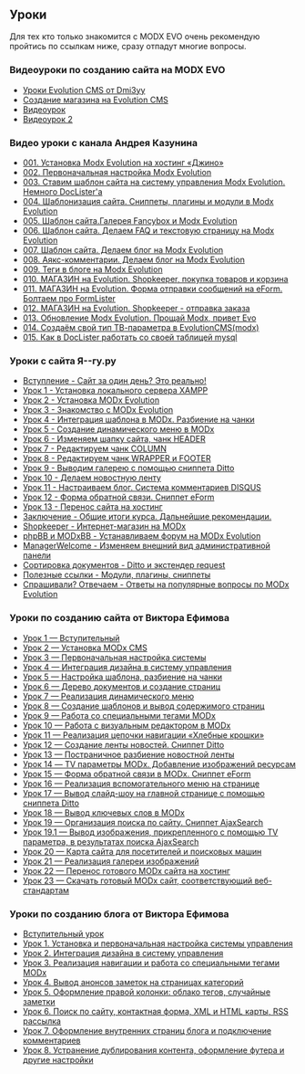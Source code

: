 <h2 style=margin-top:0px>Уроки</h2>
<p>Для тех кто только знакомится с MODX EVO очень рекомендую пройтись по ссылкам ниже, сразу отпадут многие вопросы.</p>
<h3>Видеоуроки по созданию сайта на MODX EVO</h3>
<ul>
  <li>
  <a href="https://www.youtube.com/watch?v=3YNPqkBUjO0&list=PLKTHZGrYLdtpuzPA14WaSt5krBaG72UlK">Уроки Evolution CMS
 от Dmi3yy</a>
    </li>
  <li><a href="https://www.youtube.com/watch?v=28zlVnBOg5o&list=PL6eZlKN20KLmFb9Yfgvfql_R-BpTx5mUZ">Создание магазина на Evolution CMS</a></li>
<li><a href="http://vimeo.com/29422796">Видеоурок</a></li>
<li><a href="http://www.youtube.com/watch?v=WDBsCL9Xfx8">Видеоурок 2</a></li>
</ul>
<h3>Видео уроки с канала Андрея Казунина</h3>
<ul class="unstyled sidebarPadding scroll-pane">
<li><a title="001. Установка Modx Evolution на хостинг «Джино»" href="https://www.youtube.com/watch?v=28zlVnBOg5o">001. Установка Modx Evolution на хостинг «Джино»</a></li>
<li><a title="002. Первоначальная настройка Modx Evolution" href="https://www.youtube.com/watch?v=FilCWYsiol8">002. Первоначальная настройка Modx Evolution</a></li>
<li><a title="003. Ставим шаблон сайта на систему управления Modx Evolution. Немного DocLister'а" href="https://www.youtube.com/watch?v=WMzhayH_LMo">003. Ставим шаблон сайта на систему управления Modx Evolution. Немного DocLister'а</a></li>
<li><a title="004. Шаблонизация сайта. Сниппеты, плагины и модули в Modx Evolution" href="https://www.youtube.com/watch?v=UU9p3LjVvGQ">004. Шаблонизация сайта. Сниппеты, плагины и модули в Modx Evolution</a></li>
<li><a title="005. Шаблон сайта.Галерея Fancybox и Modx Evolution" href="https://www.youtube.com/watch?v=Q4K_FGuNAhI">005. Шаблон сайта.Галерея Fancybox и Modx Evolution</a></li>
<li><a title="006. Шаблон сайта. Делаем FAQ и текстовую страницу на Modx Evolution" href="https://www.youtube.com/watch?v=DlTqvgjehQk">006. Шаблон сайта. Делаем FAQ и текстовую страницу на Modx Evolution</a></li>
<li><a title="007. Шаблон сайта. Делаем блог на Modx Evolution" href="https://www.youtube.com/watch?v=_fSxCXCG2SE">007. Шаблон сайта. Делаем блог на Modx Evolution</a></li>
<li><a title="008. Аякс-комментарии. Делаем блог на Modx Evolution" href="https://www.youtube.com/watch?v=yr7i-NlHnKc">008. Аякс-комментарии. Делаем блог на Modx Evolution</a></li>
<li><a title="009. Теги в блоге на Modx Evolution" href="https://www.youtube.com/watch?v=uoKdcGPrChI">009. Теги в блоге на Modx Evolution</a></li>
<li><a title="010. МАГАЗИН на Evolution. Shopkeeper, покупка товаров и корзина" href="https://www.youtube.com/watch?v=I1cdHKM9cRA">010. МАГАЗИН на Evolution. Shopkeeper, покупка товаров и корзина</a></li>
<li><a title="011. МАГАЗИН на Evolution. Форма отправки сообщений на eForm. Болтаем про FormLister" href="https://www.youtube.com/watch?v=-MdV0XNsJhU">011. МАГАЗИН на Evolution. Форма отправки сообщений на eForm. Болтаем про FormLister</a></li> 
<li><a title="012. МАГАЗИН на Evolution. Shopkeeper - отправка заказа" href="https://www.youtube.com/watch?v=xjIRHf6RAV0">012. МАГАЗИН на Evolution. Shopkeeper - отправка заказа</a></li> 
<li><a title="013. Обновление Modx Evolution. Прощай Modx, привет Evo" href="https://www.youtube.com/watch?v=jp6-SsMD9kE">013. Обновление Modx Evolution. Прощай Modx, привет Evo</a></li>  
<li><a title="014. Создаём свой тип ТВ-параметра в EvolutionCMS(modx)" href="https://www.youtube.com/watch?v=JCmRU0r_Ago">014. Создаём свой тип ТВ-параметра в EvolutionCMS(modx)</a></li>  
<li><a title="015. Как в DocLister работать со своей таблицей mysql" href="https://www.youtube.com/watch?v=pH2MnVJE2do">015. Как в DocLister работать со своей таблицей mysql</a></li>
</ul>

<h3>Уроки с сайта Я--гу.ру</h3>
<ul class="unstyled sidebarPadding scroll-pane">
<li><a title="Сайт за один день? Это реально!" href="http://i--gu.ru/vstuplenie">Вступление - Сайт за один день? Это реально!</a></li>
<li><a title="Установка локального сервера XAMPP" href="http://i--gu.ru/urok-1">Урок 1 - Установка локального сервера XAMPP</a></li>
<li><a title="Установка MODx Evolution" href="http://i--gu.ru/urok-2">Урок 2 - Установка MODx Evolution</a></li>
<li><a title="Знакомство с MODx Evolution" href="http://i--gu.ru/urok-3">Урок 3 - Знакомство с MODx Evolution</a></li>
<li><a title="Интеграция шаблона в MODx. Разбиение на чанки" href="http://i--gu.ru/urok-4">Урок 4 - Интеграция шаблона в MODx. Разбиение на чанки</a></li>
<li><a title="Создание динамического меню в MODx" href="http://i--gu.ru/urok-5">Урок 5 - Создание динамического меню в MODx</a></li>
<li><a title="Изменяем шапку сайта, чанк HEADER" href="http://i--gu.ru/urok-6">Урок 6 - Изменяем шапку сайта, чанк HEADER</a></li>
<li><a title="Редактируем чанк COLUMN" href="http://i--gu.ru/urok-7">Урок 7 - Редактируем чанк COLUMN</a></li>
<li><a title="Редактируем чанк WRAPPER и FOOTER" href="http://i--gu.ru/urok-8">Урок 8 - Редактируем чанк WRAPPER и FOOTER</a></li>
<li><a title="Выводим галерею с помощью сниппета Ditto" href="http://i--gu.ru/urok-9">Урок 9 - Выводим галерею с помощью сниппета Ditto</a></li>
<li><a title="Делаем новостную ленту" href="http://i--gu.ru/urok-10">Урок 10 - Делаем новостную ленту</a></li>
<li><a title="Настраиваем блог. Система комментариев DISQUS" href="http://i--gu.ru/urok-11">Урок 11 - Настраиваем блог. Система комментариев DISQUS</a></li>
<li><a title="Форма обратной связи. Сниппет eForm" href="http://i--gu.ru/urok-12">Урок 12 - Форма обратной связи. Сниппет eForm</a></li>
<li><a title="Перенос сайта на хостинг" href="http://i--gu.ru/urok-13">Урок 13 - Перенос сайта на хостинг</a></li>
<li><a title="Общие итоги курса. Дальнейшие рекомендации." href="http://i--gu.ru/zaklyuchenie">Заключение - Общие итоги курса. Дальнейшие рекомендации.</a></li>
<li><a title="Интернет-магазин на MODx" href="http://i--gu.ru/shopkeeper">Shopkeeper - Интернет-магазин на MODx</a></li>
<li><a title="Устанавливаем форум на MODx Evolution" href="http://i--gu.ru/phpbb-i-modxbb">phpBB и MODxBB - Устанавливаем форум на MODx Evolution</a></li>
<li><a title="Изменяем внешний вид административной панели" href="http://i--gu.ru/managerwelcome">ManagerWelcome - Изменяем внешний вид административной панели</a></li>
<li><a title="Ditto и экстендер request" href="http://i--gu.ru/sortirovka-ditto">Сортировка документов - Ditto и экстендер request</a></li>
<li><a title="Модули, плагины, сниппеты" href="http://i--gu.ru/poleznyie-ssyilki">Полезные ссылки - Модули, плагины, сниппеты</a></li>
<li><a title="Ответы на популярные вопросы по MODx Evolution" href="http://i--gu.ru/sprashivali-otvechaem">Спрашивали? Отвечаем - Ответы на популярные вопросы по MODx Evolution</a></li>
</ul>

<h3>Уроки по созданию сайта от Виктора Ефимова</h3>
<ul>
<li><a title="Инструкция по созданию сайта на MODx. Урок 1 &mdash; Вступительный" href="http://efimov.ws/main/develop/modx/instrukcziya-po-sozdaniyu-sajta-urok1.html">Урок 1 &mdash; Вступительный</a></li>
<li><a title="Инструкция по созданию сайта на MODx. Урок 2 &mdash; Установка MODx CMS" href="http://efimov.ws/main/develop/modx/instrukcziya-po-sozdaniyu-sajta-urok-2.html">Урок 2 &mdash; Установка MODx CMS</a></li>
<li><a title="Инструкция по созданию сайта на MODx. Урок 3 &mdash; Первоначальная настройка системы" href="http://efimov.ws/main/develop/modx/instrukcziya-po-sozdaniyu-sajta-na-modx-3.html">Урок 3 &mdash; Первоначальная настройка системы</a></li>
<li><a title="Интеграция дизайна в систему управления" href="http://efimov.ws/main/develop/modx/instrukcziya-po-sozdaniyu-sajta-na-modx-urok-4.html">Урок 4 &mdash; Интеграция дизайна в систему управления</a></li>
<li><a title="Настройка шаблона, разбиение на чанки" href="http://efimov.ws/main/develop/modx/instrukcziya-po-sozdaniyu-sajta-na-modx-urok-5.html">Урок 5 &mdash; Настройка шаблона, разбиение на чанки</a></li>
<li><a title="Дерево документов и создание страниц" href="http://efimov.ws/main/develop/modx/sajt-na-modxsozdanie-stranicz.html">Урок 6 &mdash; Дерево документов и создание страниц</a></li>
<li><a title="Реализация динамического меню" href="http://efimov.ws/main/develop/modx/menu-wayfinder-MODx.html">Урок 7 &mdash; Реализация динамического меню</a></li>
<li><a title="Создание шаблонов и вывод содержимого страниц" href="http://efimov.ws/main/develop/modx/instrukcziya-MODx-urok-8.html">Урок 8 &mdash; Создание шаблонов и вывод содержимого страниц</a></li>
<li><a title="абота со специальными тегами MODx" href="http://efimov.ws/main/develop/modx/tags-MODx.html">Урок 9 &mdash; Работа со специальными тегами MODx</a></li>
<li><a title="Работа с визуальным редактором в MODx" href="http://efimov.ws/main/develop/modx/tinymce-set-modx.html">Урок 10 &mdash; Работа с визуальным редактором в MODx</a></li>
<li><a title="Реализация цепочки навигации &laquo;Хлебные крошки&raquo;. Сниппет Breadcrumbs" href="http://efimov.ws/main/develop/modx/breadcrumbs-MODx.html">Урок 11 &mdash; Реализация цепочки навигации &laquo;Хлебные крошки&raquo;</a></li>
<li><a title="Создание ленты новостей. Сниппет Ditto" href="http://efimov.ws/main/develop/modx/ditto-modx-newsline.html">Урок 12 &mdash; Создание ленты новостей. Сниппет Ditto</a></li>
<li><a title="Урок 13 &mdash; Постраничное разбиение новостной ленты" href="http://efimov.ws/main/develop/modx/MODx-pagination-Ditto.html">Урок 13 &mdash; Постраничное разбиение новостной ленты</a></li>
<li><a title="Урок 14 &mdash; TV параметры MODx. Добавление изображений ресурсам" href="http://efimov.ws/main/develop/modx/MODx-TV-parametrs.html">Урок 14 &mdash; TV параметры MODx. Добавление изображений ресурсам</a></li>
<li><a title="Урок 15 &mdash; Форма обратной связи в MODx. Сниппет eForm" href="http://efimov.ws/main/develop/modx/eForm-MODx.html">Урок 15 &mdash; Форма обратной связи в MODx. Сниппет eForm</a></li>
<li><a title="Урок 16 &mdash; Реализация вспомогательного меню на странице" href="http://efimov.ws/main/develop/modx/modx-wayfinder.html">Урок 16 &mdash; Реализация вспомогательного меню на странице</a></li>
<li><a title="Урок 17 &mdash; Вывод слайд-шоу на главной странице с помощью сниппета Ditto" href="http://efimov.ws/main/develop/modx/jQuery-gallery-with-MODx.html">Урок 17 &mdash; Вывод слайд-шоу на главной странице с помощью сниппета Ditto</a></li>
<li><a title="Урок 18 &mdash;  Вывод ключевых слов в MODx" href="http://efimov.ws/main/develop/modx/meta-tags-keywords-modx.html">Урок 18 &mdash; Вывод ключевых слов в MODx</a></li>
<li><a title="Урок 19 &mdash; Организация поиска по сайту. Сниппет AjaxSearch" href="http://efimov.ws/main/develop/modx/snippet-ajaxsearch-modx-poisk.html">Урок 19 &mdash; Организация поиска по сайту. Сниппет AjaxSearch</a></li>
<li><a title="Урок 19.1 &mdash;  Вывод изображения, прикрепленного с помощью TV параметра, в результатах поиска AjaxSearch" href="http://efimov.ws/main/develop/modx/img-tv-parametrs-ajaxsearch.html">Урок 19.1 &mdash; Вывод изображения, прикрепленного с помощью TV параметра, в результатах поиска AjaxSearch</a></li>
<li><a title="Урок 20 &mdash; Карта сайта для посетителей и поисковых машин" href="http://efimov.ws/main/develop/modx/sitemap-for-modx-xml.html">Урок 20 &mdash; Карта сайта для посетителей и поисковых машин</a></li>
<li><a title=" Урок 21 &mdash; Реализация галереи изображений" href="http://efimov.ws/main/develop/modx/gallery-modx.html">Урок 21 &mdash; Реализация галереи изображений</a></li>
<li><a title=" Урок 22 &mdash; Перенос готового MODx сайта на хостинг" href="http://efimov.ws/main/develop/modx/hosting-modx.html">Урок 22 &mdash; Перенос готового MODx сайта на хостинг</a></li>
<li><a title=" Урок 23 &mdash; Скачать готовый MODx сайт, соответствующий веб-стандартам" href="http://efimov.ws/main/develop/modx/skachat-gotovyij-modx-sajt.html">Урок 23 &mdash; Скачать готовый MODx сайт, соответствующий веб-стандартам</a></li>
</ul>
<h3>Уроки по созданию блога от Виктора Ефимова</h3>
<ul>
<li><a title="Вступительный урок по созданию блога на MODx" href="http://efimov.ws/main/develop/modx/sozdanie-bloga-na-modx-vstuplenie.html">Вступительный урок</a></li>
<li><a title="Установка и первоначальная настройка системы управления" href="http://efimov.ws/main/develop/modx/sozdanie-bloga-na-modx-ustanovka.html">Урок 1. Установка и первоначальная настройка системы управления</a></li>
<li><a title="Урок 2. Интеграция дизайна в систему управления" href="http://efimov.ws/main/develop/modx/sozdanie-bloga-na-modx-iintegracziya-dizajna-v-modx.html">Урок 2. Интеграция дизайна в систему управления</a></li>
<li><a title="Урок 3.  Реализация навигации и работа со специальными тегами MODx" href="http://efimov.ws/main/develop/modx/sozdanie-bloga-na-modx-menu-i-tegi-modx.html">Урок 3. Реализация навигации и работа со специальными тегами MODx</a></li>
<li><a title="Вывод анонсов заметок на страницах категорий" href="http://efimov.ws/main/develop/modx/sozdanie-bloga-na-modx-urok-4.html">Урок 4. Вывод анонсов заметок на страницах категорий</a></li>
<li><a title="Урок 5. Оформление правой колонки: облако тегов, случайные заметки" href="http://efimov.ws/main/develop/modx/modx-urok-oblako-tegov-sluchajnie-zametki.html">Урок 5. Оформление правой колонки: облако тегов, случайные заметки</a></li>
<li><a title="Создание блога на MODx. Урок 6 &mdash; Поиск по сайту, контактная форма, XML и HTML карты, RSS рассылка" href="http://efimov.ws/main/develop/modx/modx-blog-sitemap-forma-poisk.html">Урок 6. Поиск по сайту, контактная форма, XML и HTML карты, RSS рассылка</a></li>
<li><a title=" Создание блога на MODx. Урок 7 &mdash; Оформление внутренних страниц блога и подключение комментариев" href="http://efimov.ws/main/develop/modx/modx-blog-comments-page-inside.html">Урок 7. Оформление внутренних страниц блога и подключение комментариев</a></li>
<li><a title=" Создание блога на MODx. Урок 8 &mdash; Устранение дублирования контента, оформление футера и другие настройки" href="http://efimov.ws/main/develop/modx/sozdanie-bloga-na-modx-urok-8.html">Урок 8. Устранение дублирования контента, оформление футера и другие настройки</a></li>
</ul>
